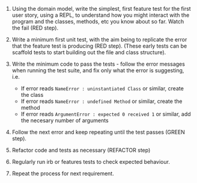 1. Using the domain model, write the simplest, first feature test for the first user story, using a REPL, to understand how you might interact with the program and the classes, methods, etc you know about so far. Watch the fail (RED step).

2. Write a minimum first unit test, with the aim being to replicate the error that the feature test is producing (RED step).
(These early tests can be scaffold tests to start building out the file and class structure).

3. Write the minimum code to pass the tests - follow the error messages when running the test suite, and fix only what the error is suggesting, i.e.

    * If error reads `NameError : uninstantiated Class` or similar, create the class
    * If error reads `NameError : undefined Method` or similar, create the method
    * If error reads `ArgumentError : expected 0 received 1` or similar, add the necesary number of arguments

4. Follow the next error and keep repeating until the test passes (GREEN step).

5. Refactor code and tests as necessary (REFACTOR step)

6. Regularly run irb or features tests to check expected behaviour.

7. Repeat the process for next requirement.
